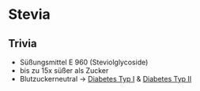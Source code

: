 # Stevia
## Trivia
- Süßungsmittel E 960 (Steviolglycoside)
- bis zu 15x süßer als Zucker
- Blutzuckerneutral -> [Diabetes Typ I](../Menschlicher_Körper/Leiden/Diabetes%20Typ%20I.md) & [Diabetes Typ II](../Menschlicher_Körper/Leiden/Diabetes%20Typ%20II.md)